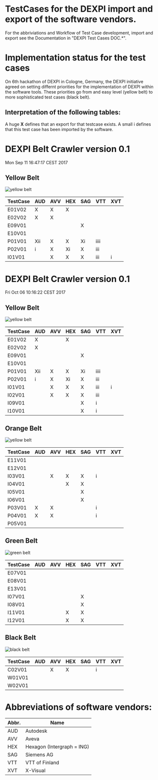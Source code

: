 # TestCases for the DEXPI import and export of the software vendors. 


For the abbriviations and Workflow of Test Case development, import and export see the Documentation in  "DEXPI Test Cases DOC.*".

# Implementation status for the test cases
On 6th hackathon of DEXPI in Cologne, Germany, the DEXPI initiative agreed on setting differnt priorities for the implementation of DEXPI within the software tools. These priorities go from and easy level (yellow belt) to more sophisticated test cases (black belt).

## Interpretation of the following tables: 
A huge **X** defines that an export for that testcase exists. 
A small i defines that this test case has been imported by the software. 

# DEXPI Belt Crawler version 0.1
Mon Sep 11 16:47:17 CEST 2017
## Yellow Belt
![yellow belt](https://upload.wikimedia.org/wikipedia/commons/thumb/2/25/BJJ_Yellow_Belt.svg/200px-BJJ_Yellow_Belt.svg.png)

TestCase |AUD|      AVV|      HEX|      SAG|      VTT|      XVT|      
---       |---      |---      |---      |---      |---      |---      
E01V02|   X|        X|         X|        |         |         |         
E02V02|   X|        X|         |         |         |         |         
E09V01|   |         |         |         X|        |         |         
E10V01|   |         |         |         |         |         |         
P01V01|   Xii|      X|        X|        Xi|       iiii|     |         
P02V01|   i|        X|        Xi|       X|        iii|      |         
I01V01|   |         X|        X|        X|        iii|      i|        
# DEXPI Belt Crawler version 0.1
Fri Oct 06 10:16:22 CEST 2017
## Yellow Belt
![yellow belt](https://upload.wikimedia.org/wikipedia/commons/thumb/2/25/BJJ_Yellow_Belt.svg/200px-BJJ_Yellow_Belt.svg.png)

TestCase |AUD|      AVV|      HEX|      SAG|      VTT|      XVT|      
---       |---      |---      |---      |---      |---      |---      
E01V02|   X|        |         X|        |         |         |         
E02V02|   X|        |         |         |         |         |         
E09V01|   |         |         |         X|        |         |         
E10V01|   |         |         |         |         |         |         
P01V01|   Xii|      X|        X|        Xi|       iiii|     |         
P02V01|   i|        X|        Xi|       X|        iii|      |         
I01V01|   |         X|        X|        X|        iii|      i|        
I02V01|   |         X|        X|        X|        iii|      |         
I09V01|   |         |         |         X|        i|        |         
I10V01|   |         |         |         X|        i|        |         

## Orange Belt
![yellow belt](https://upload.wikimedia.org/wikipedia/commons/thumb/8/83/BJJ_Orange_Belt.svg/200px-BJJ_Orange_Belt.svg.png)

TestCase |AUD|      AVV|      HEX|      SAG|      VTT|      XVT|      
---       |---      |---      |---      |---      |---      |---      
E11V01|   |         |         |         |         |         |         
E12V01|   |         |         |         |         |         |         
I03V01|   |         X|        X|        X|        i|        |         
I04V01|   |         |         X|        X|        |         |         
I05V01|   |         |         |         X|        |         |         
I06V01|   |         |         |         X|        |         |         
P03V01|   X|        X|        |         |         i|        |         
P04V01|   X|        X|        |         |         i|        |         
P05V01|   |         |         |         |         |         |         

## Green Belt
![green belt](https://upload.wikimedia.org/wikipedia/commons/thumb/a/a4/BJJ_Green_Belt.svg/200px-BJJ_Green_Belt.svg.png)

TestCase |AUD|      AVV|      HEX|      SAG|      VTT|      XVT|      
---       |---      |---      |---      |---      |---      |---      
E07V01|   |         |         |         |         |         |         
E08V01|   |         |         |         |         |         |         
E13V01|   |         |         |         |         |         |         
I07V01|   |         |         |         X|        |         |         
I08V01|   |         |         |         X|        |         |         
I11V01|   |         |         X|        X|        |         |         
I12V01|   |         |         X|        X|        |         |         

## Black Belt
![black belt](https://upload.wikimedia.org/wikipedia/commons/thumb/6/63/BJJ_Grey_Belt.svg/200px-BJJ_Grey_Belt.svg.png)

TestCase |AUD|      AVV|      HEX|      SAG|      VTT|      XVT|      
---       |---      |---      |---      |---      |---      |---      
C02V01|   |         X|        X|        |         i|        |         
W01V01|   |         |         |         |         |         |         
W02V01|   |         |         |         |         |         |         




# Abbreviations of software vendors: 
Abbr. | Name
---|---
AUD | Autodesk
AVV | Aveva
HEX | Hexagon (Intergraph = ING)
SAG | Siemens AG
VTT | VTT of Finland
XVT | X-Visual

